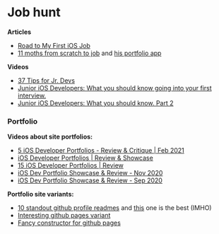 # Job hunt

**Articles**  
- [Road to My First iOS Job](https://medium.com/swlh/road-to-my-first-ios-job-b91bd18ede6e)  
- [11 moths from scratch to job](https://www.reddit.com/r/iOSProgramming/comments/likx31/landed_my_first_ios_job/?utm_source=share&utm_medium=ios_app&utm_name=iossmf) and [his portfolio app](https://apps.apple.com/ru/app/revo-reverse-video/id1547580951?l=en)  

**Videos**  
- [37 Tips for Jr. Devs](https://www.youtube.com/watch?v=jZ_BzV0DA58&feature=youtu.be)  
- [Junior iOS Developers: What you should know going into your first interview.](https://www.youtube.com/watch?v=lWwKGACJSAU&feature=youtu.be)
- [Junior iOS Developers: What you should know. Part 2](https://www.youtube.com/watch?v=sgQn4BJqlpE&feature=youtu.be)

### Portfolio 

**Videos about site portfolios:**  
- [5 iOS Developer Portfolios - Review & Critique | Feb 2021](https://youtu.be/qzc2vyXftVs)  
- [iOS Developer Portfolios | Review & Showcase](https://youtu.be/wKdVqo7wTA8)  
- [15 iOS Developer Portfolios | Review](https://youtu.be/auDNAzGRA3k)  
- [iOS Dev Portfolio Showcase & Review - Nov 2020](https://youtu.be/mUVRLNcQLVs)  
- [iOS Dev Portfolio Showcase & Review - Sep 2020](https://youtu.be/PBMLxVJ2elA)  

**Portfolio site variants:**  

- [10 standout github profile readmes](https://dev.to/github/10-standout-github-profile-readmes-h2o) and [this](https://github.com/Ahmad-Sawalqeh) one is the best (IMHO)
- [Interesting github pages variant](https://naver.github.io/OpenSourceGuide/book/)  
- [Fancy constructor for github pages](https://tianqi.name/jekyll-TeXt-theme/test/)    

